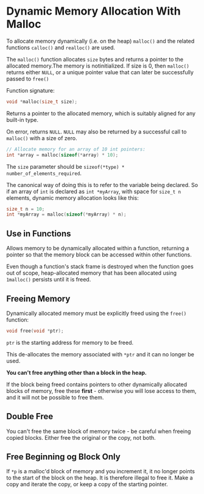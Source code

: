 # Dynamic Memory Allocation With Malloc
To allocate memory dynamically (i.e. on the heap) `malloc()` and the related functions `calloc()` and `realloc()` are used.

The `malloc()` function allocates `size` bytes and returns a pointer to the allocated memory.The memory is notinitialized. If size is 0, then `malloc()` returns either `NULL`, or a unique pointer value that can later be successfully passed to `free()`

Function signature:

```c
void *malloc(size_t size);
```
Returns a pointer to the allocated memory, which is suitably aligned for any built-in type.

On error, returns `NULL`. `NULL` may also be returned by a successful call to `malloc()` with a size of zero.

```c
// Allocate memory for an array of 10 int pointers:
int *array = malloc(sizeof(*array) * 10);
```

The `size` parameter should be `sizeof(*type) * number_of_elements_required`.

The canonical way of doing this is to refer to the variable being declared. So if an array of `int` is declared as `int *myArray`, with space for `size_t n` elements, dynamic memory allocation looks like this:

```c
size_t n = 10;
int *myArray = malloc(sizeof(*myArray) * n);
```

Use in Functions
----------------
Allows memory to be dynamically allocated within a function, returning a pointer so that the memory block can be accessed within other functions.

Even though a function's stack frame is destroyed when the function goes out of scope, heap-allocated memory that has been allocated using `1malloc()` persists until it is freed.

Freeing Memory
--------------
Dynamically allocated memory must be explicitly freed using the `free()` function:

```c
void free(void *ptr);
```
`ptr` is the starting address for memory to be freed.

This de-allocates the memory associated with `*ptr` and it can no longer be used.

__You can't free anything other than a block in the heap.__

If the block being freed contains pointers to other dynamically allocated blocks of memory, free these __first__ - otherwise you will lose access to them, and it will not be possible to free them.

Double Free
-----------
You can't free the same block of memory twice - be careful when freeing copied blocks. Either free the original or the copy, not both.

Free Beginning og Block Only
----------------------------
If `*p` is a malloc'd block of memory and you increment it, it no longer points to the start of the block on the heap. It is therefore illegal to free it. Make a copy and iterate the copy, or keep a copy of the starting pointer.
